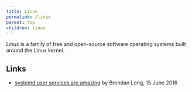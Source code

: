 ```yaml
---
title: Linux
permalink: /linux
parent: top
children: linux
---
```


<dfn>Linux</dfn> is a family of free and open-source software operating systems built around the Linux kernel.

## Links

-   [systemd user services are amazing][1] by Brendan Long, 15 June 2016

[1]: https://www.brendanlong.com/systemd-user-services-are-amazing.html
